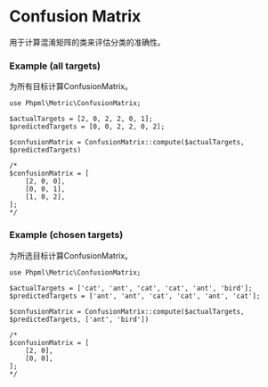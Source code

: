 # Confusion Matrix

用于计算混淆矩阵的类来评估分类的准确性。

### Example (all targets)

为所有目标计算ConfusionMatrix。

```
use Phpml\Metric\ConfusionMatrix;

$actualTargets = [2, 0, 2, 2, 0, 1];
$predictedTargets = [0, 0, 2, 2, 0, 2];

$confusionMatrix = ConfusionMatrix::compute($actualTargets, $predictedTargets)

/*
$confusionMatrix = [
    [2, 0, 0],
    [0, 0, 1],
    [1, 0, 2],
];
*/
```

### Example (chosen targets)

为所选目标计算ConfusionMatrix。

```
use Phpml\Metric\ConfusionMatrix;

$actualTargets = ['cat', 'ant', 'cat', 'cat', 'ant', 'bird'];
$predictedTargets = ['ant', 'ant', 'cat', 'cat', 'ant', 'cat'];

$confusionMatrix = ConfusionMatrix::compute($actualTargets, $predictedTargets, ['ant', 'bird'])

/*
$confusionMatrix = [
    [2, 0],
    [0, 0],
];
*/
```
